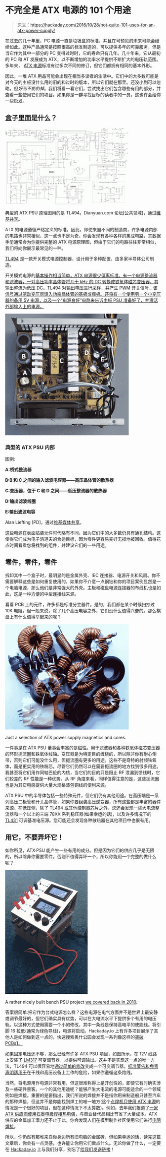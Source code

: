 # 不完全是 ATX 电源的 101 个用途

> 原文：<https://hackaday.com/2016/10/28/not-quite-101-uses-for-an-atx-power-supply/>

在过去的几十年里，PC 电源一直是垃圾盒的标准，并且在可预见的未来可能会继续如此。这种产品通常是按照很高的标准制造的，可以提供多年的可靠服务，但是当它作为其中一部分的 PC 变得过时时，它的寿命只有几年。几十年来，它从最初的 PC 和 AT 发展成为 ATX，以不断增加的功率水平提供不断扩大的电压轨范围。多年来， [ATX 电源](https://en.wikipedia.org/wiki/ATX#Power_supply)标准有过多次不同的修订，但它们都拥有相同的基本外形。

因此，一堆 ATX 用品可能会出现在相当多读者的生活中。它们中的大多数可能是对今天的主板没什么用的旧的和过时的版本，所以它们就在那里。还没小到可以忽略，但*好到不能扔掉*。我们将看一看它们，尝试找出它们包含哪些有用的部分，并查看一些使用它们的项目。如果你是一群寻找目标的读者中的一员，这也许会给你一些启发。

## 盒子里面是什么？

[![A typical ATX PSU schematic using a TL494\. Dianyuan.com forum [Public domain], via Wikimedia Commons.](img/dd528d681e5fd28fb3822b3f055cc104.png)](https://hackaday.com/wp-content/uploads/2016/10/1280px-tl494_atx_power_supply_schematic.gif) 

典型的 ATX PSU 原理图用的是 TL494。Dianyuan.com 论坛[公共领域]，通过[维基共享](https://commons.wikimedia.org/wiki/File:Tl494_ATX_Power_Supply_Schematic.gif)。

ATX 的电源遵循严格定义的标准，因此，即使来自不同的制造商，许多电源内部的电路也非常相似，这一点也不足为奇。你会发现有各种各样的集成电路，其数据手册通常会为你提供完整的 ATX 电源原理图，但由于它们的电路往往非常相似，我们将向你展示最常见的一种。

[TL494](http://www.ti.com/product/TL494) 是一款开关模式电源控制器，设计用于多种配置，由多家半导体公司制造。

开关模式电源的[基本操作相当简单，ATX 电源很少偏离标准。有一个电源整流器和滤波器，一对高压功率晶体管将几十 kHz 的 DC 转换成铁氧体磁芯变压器，其输出整流为低压 DC。TL494 对输出电压进行采样，并产生 PWM 开关信号，该信号通过驱动变压器馈入功率晶体管的基极或栅极。还将有一个使用另一个小变压器的备用 5V 电源，以及一个“电源良好”电路来告诉主板 PSU 准备好了，并激活外部输入上的电源。](https://en.wikipedia.org/wiki/Switched-mode_power_supply#Theory_of_operation)

[![A typical ATX PSU interior. Alan Liefting (Own work) [Public domain], via Wikimedia Commons.](img/f9697ecfb23ec6902bf0872a86967b33.png)](https://hackaday.com/wp-content/uploads/2016/10/782px-atx_power_supply_interior.jpg)

### 典型的 ATX PSU 内部

图例:

**A:桥式整流器**

**B:B 和 C 之间的输入滤波电容器——高压晶体管的散热器**

**C:变压器，位于 C 和 D 之间——低压整流器的散热器**

**D:输出滤波线圈**

**E:输出滤波电容**

Alan Liefting [PD]，通过[维基媒体共享](https://commons.wikimedia.org/wiki/File:ATX_power_supply_interior.jpg)。

这些电源在表面贴装元件时代略有不同，因为它们中的大多数仍具有通孔结构。这使得它们成为电子清道夫的合适目标，因为零件更容易完好无损地被回收。值得花点时间看看您将找到的组件，并建议它们的一些用途。

## 零件，零件，零件

拆卸其中一个盒子时，最明显的是金属外壳、IEC 连接器、电源开关和风扇。你不需要解释这些是如何重复使用的，如果你不介意一点钢钻和你的项目案例显然是一个电脑电源，那么他们是非常强大的外壳。主板和磁盘电源连接器的布线机也是如此，这是一种方便的中型连接线来源。

看看 PCB 上的元件，许多都是标准分立器件。是的，我们都在某个时候扫掠过 10K 电阻，但一般来说，除了几个高压电容之外，它们没什么值得兴奋的。那么棋盘上有什么值得举起来的呢？

[![Just a selection of ATX power supply magnetics and cores.](img/ab808fa53e8a234a27646a74522ef219.png)](https://hackaday.com/wp-content/uploads/2016/10/scavenged-magnetics.jpg)

Just a selection of ATX power supply magnetics and cores.

一件事是在 ATX PSU 董事会丰富的是磁性。用于滤波器和各种铁氧体磁芯变压器的环形扼流圈和铁氧体线轴。变压器是为特定目的缠绕的，所以除非你有耐心倒带，否则它们可能没什么用，但扼流圈有更多的用途。这些不是奇特的射频铁氧体，而是更实用的铁粉芯，尽管它们仍然可以在需要扼流圈的地方找到很多用途。我甚至将它们用作同轴巴伦的内核，当它们的目的只是阻止 RF 泄漏到馈线时，它们较差的 RF 性能是一种优势。从 RF 角度来看，同样值得注意的是，这些扼流圈也是为其它电感提供大量大规格漆包铜线的便利来源。

ATX PSU 中的半导体包括一些特殊元件，但它们仍有其他用途。在高压端是一系列高压二极管和开关晶体管，如果你要组装高压逆变器，所有这些都是丰富的器件来源。在低压侧，除了 TL494 或其他控制器芯片之外，您还会发现一些大电流整流器和一个以上的三端 78XX 系列稳压器(如果幸运的话)，以及许多情况下的 [TL431](http://www.ti.com/product/TL431) 可调基准电压源。您可能还会发现各种散热器在其他项目中也很有用。

## 用它，不要弄坏它！

如你所见，ATX·PSU 能产生一些有用的成分。但是因为它们的供应几乎是无限的，所以除非你需要零件，否则不值得弄坏一个，所以你能用一个完整的做什么呢？

[![A bench PSU project we covered back in 2010.](img/eb2a0f879835099407694ce7b2e1f1de.png)](https://hackaday.com/wp-content/uploads/2016/10/psu-finished.jpg)

A rather nicely built bench PSU project [we covered back in 2010](http://hackaday.com/2010/12/09/atx-psu-turned-into-an-adjustable-voltage-bench-supply/).

答案很简单:把它作为台式电源怎么样？这些电源在电气方面并不是世界上最安静或调节最好的，但它们确实具有优势，可以在大电流水平下提供多个有用的电压轨。以这种方式使用需要一个小的修改，其中一条线是保持高电平的使能线。将引脚 16 拉低(通常为绿色导线)，电源将启动。Hackaday.io 上有许多项目展示了其他人是如何做到这一点的，快速搜索奥什公园会发现一系列像这样的[突破 PCBs】。](https://oshpark.com/shared_projects/KB0VPOhd)

如果固定电压还不够，那么已经有许多 ATX PSU 项目，如图所示，在 12V 线路上安装了 [LM317](http://www.ti.com/product/LM317) 可变调节器，以提供可调输出。这并不是实现这一点的唯一方法，TL494 可以很容易地[通过简单的修改](http://danyk.cz/at_atx_en.html)变成一个可变调节器。[标准警告和免责声明适用于](http://hackaday.com/2016/05/11/looking-mains-voltage-in-the-eye-and-surviving-part-1/)在干线和高压设备上工作的危险，如果你遵循这条路线。

当然，将电源用作电源非常有用，但这很难称得上是开创性的，即使它有时确实涉及一些硬件黑客。一个的其他用途呢？能够产生大电流的电源可能适合的一个领域例如是焊接。重要的是要指出，我们所说的焊接并不是指你用来制造船只甚至汽车的那种焊接，但这并不是你能找到焊工的唯一地方(这个[点焊机只使用 ATX 电源](http://mdiy.pl/polautomatyczna-zgrzewarka-punktowa-26v-1ka/?lang=en)的情况是一个很好的项目，但在这种情况下不太算数)。例如，去年我们报道了[一家 ATX 供应商使用石墨电极焊接热电偶](http://hackaday.com/2015/07/31/hacker-creates-thermal-probes-by-welding-with-a-pc-power-supply/)，与商业替代品相比节省了大量成本。ATX 供应的金属加工潜力还不止于此，你会发现人们在模型制作社区使用它们进行[电阻焊接](http://www.guitargear.net.au/discussion/index.php?topic=39678.0)。

所以，你仍然有那堆来自你身边所有旧电脑的金属砖，但如果幸运的话，读完这篇文章后，你会有一点灵感，也许能让你用它们做点什么。无论你做了什么，一定要在 [Hackaday.io](https://hackaday.io/) 上与我们分享，别忘了[给我们发送链接](https://hackaday.com/submit-a-tip/)！